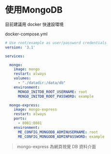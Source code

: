 # 使用MongoDB

目前建議用 docker 快速設環境

docker-compose.yml

```yaml
# Use root/example as user/password credentials
version: '3.1'

services:

  mongo:
    image: mongo
    restart: always
    volumes:
      - "./datadir:/data/db"
    environment:
      MONGO_INITDB_ROOT_USERNAME: root
      MONGO_INITDB_ROOT_PASSWORD: example

  mongo-express:
    image: mongo-express
    restart: always
    ports:
      - 8081:8081
    environment:
      ME_CONFIG_MONGODB_ADMINUSERNAME: root
      ME_CONFIG_MONGODB_ADMINPASSWORD: example
```

> mongo-express 為網頁視覺 DB 資料介面

